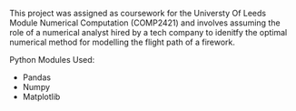 This project was assigned as coursework for the Universty Of Leeds Module Numerical Computation (COMP2421) and involves assuming the role of a numerical analyst hired by a tech company to idenitfy the optimal numerical method for modelling the flight path of a firework.

Python Modules Used:

- Pandas
- Numpy
- Matplotlib
